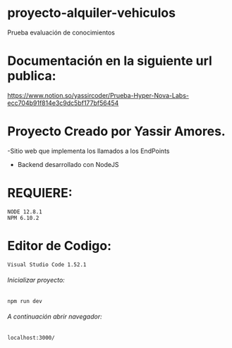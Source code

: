 # proyecto-alquiler-vehiculos
Prueba evaluación de conocimientos

# Documentación en la siguiente url publica:
https://www.notion.so/yassircoder/Prueba-Hyper-Nova-Labs-ecc704b91f814e3c9dc5bf177bf56454


# Proyecto Creado por Yassir Amores.

-Sitio web que implementa los llamados a los EndPoints
- Backend desarrollado con NodeJS

# REQUIERE: 
    NODE 12.8.1
    NPM 6.10.2

# Editor de Codigo:
    Visual Studio Code 1.52.1


###### Inicializar proyecto:
    npm run dev

###### A continuación abrir navegador:
    localhost:3000/

